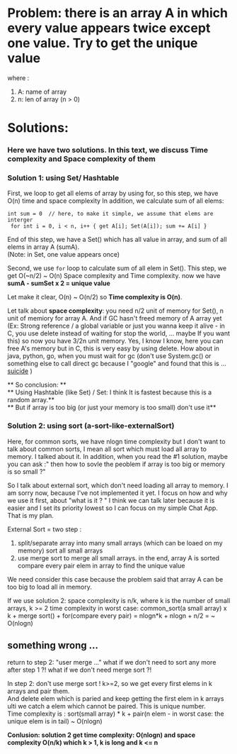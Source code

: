 # Problem: there is an array A in which every value appears twice except one value. Try to get the unique value
where :
  1. A: name of array
  2. n: len of array (n > 0)

# Solutions:
### Here we have two solutions. In this text, we discuss Time complexity and Space complexity of them

### Solution 1: using Set/ Hashtable

First, we loop to get all elems of array by using for, so this step, we have O(n) time and space complexity
In addition, we calculate sum of all elems:

` int sum = 0  // here, to make it simple, we assume that elems are interger `  
` for int i = 0, i < n, i++ { get A[i]; Set(A[i]); sum += A[i] }`

End of this step, we have a Set() which has all value in array, and sum of all elems in array A (sumA).  
(Note: in Set, one value appears once)

Second, we use `for` loop to calculate sum of all elem in Set(). This step, we get O(~n/2) ~ O(n) Space complexity and Time complexity.
now we have **sumA - sumSet x 2 = unique value**

Let make it clear, O(n) ~ O(n/2) so **Time complexity is O(n)**. 

Let talk about **space complexity**: you need n/2 unit of memory for Set(), n unit of memiory for array A.
And if GC hasn't freed memory of A array yet (Ex: Strong reference / a global variable or just you wanna keep it alive - 
in C, you use delete instead of waiting for stop the world, ... maybe If you want this) 
so now you have 3/2n unit memory.
Yes, I know I know, here you can free A's memory but in C, this is very easy by using delete. How about in java, python, go, when you
must wait for gc (don't use System.gc() or something else to call direct gc because I "google" and found that this is ... [suicide](https://stackoverflow.com/questions/2414105/why-is-it-bad-practice-to-call-system-gc) )

** So conclusion: **  
  ** Using Hashtable (like Set) / Set: I think It is fastest because this is a random array.**  
  ** But if array is too big (or just your memory is too small) don't use it**

### Solution 2: using sort (a-sort-like-externalSort)
Here, for common sorts, we have nlogn time complexity
but I don't want to talk about common sorts, I mean all sort which must load all array to memory.
I talked about it. In addition, when you read the #1 solution, maybe you can ask :" then how to sovle the peoblem if array is too big
or memory is so small ?"

So I talk about external sort, which don't need loading all array to memory.
I am sorry now, because I've not implemented it yet. I focus on how and why we use it first, about "what is it ? " I think we can talk
later because it is easier and I set its priority lowest so I can focus on my simple Chat App. That is my plan.


External Sort = two step : 
  1. split/separate array into many small arrays (which can be loaed on my memory)
  sort all small arrays
  2. use merge sort to merge all small arrays. in the end, array A is sorted
  compare every pair elem in array to find the unique value

We need consider this case because the problem said that array A can be too big to load all in memory.

If we use solution 2: 
space complexity is n/k, where k is the number of small arrays, k >= 2
time complexity in worst case: common_sort(a small array) x k + merge sort() + for(compare every pair) = nlogn*k + nlogn + n/2
= ~ O(nlogn)

## something wrong ...
return to step 2: "user merge ..."
what if we don't need to sort any more after step 1 ?! what if we don't need merge sort ?!  

In step 2: don't use merge sort ! k>=2, so we get every first elems in k arrays and pair them.  
And delete elem which is paried and keep getting the first elem in k arrays ulti we catch a elem which cannot be paired. 
This is unique number.  
Time complexity is : sort(small array) * k + pair(n elem - in worst case: the unique elem is in tail) ~ O(nlogn)  

**Conlusion: solution 2 get time complexity: O(nlogn) and space complexity O(n/k) which k > 1, k is long and k <= n**

